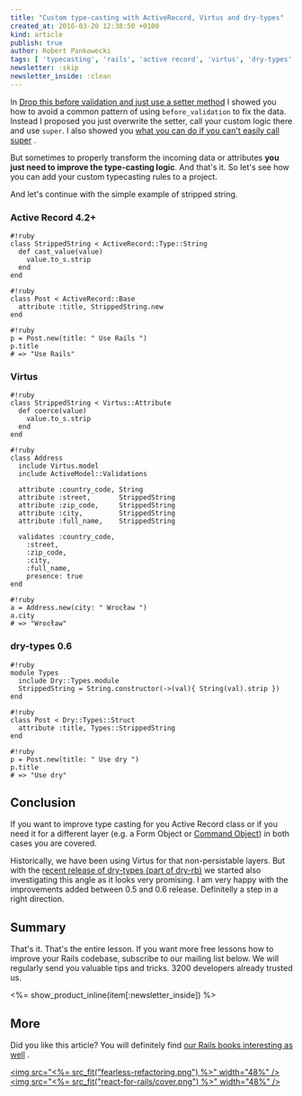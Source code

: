 ```yaml
---
title: "Custom type-casting with ActiveRecord, Virtus and dry-types"
created_at: 2016-03-20 12:38:50 +0100
kind: article
publish: true
author: Robert Pankowecki
tags: [ 'typecasting', 'rails', 'active record', 'virtus', 'dry-types' ]
newsletter: :skip
newsletter_inside: :clean
---
```


In [Drop this before validation and just use a setter method](/2016/01/drop-this-before-validation-and-use-method/)
I showed you how to avoid a common pattern of using `before_validation` to
fix the data. Instead I proposed you just overwrite the setter, call your custom logic there
and use `super`. I also showed you [what you can do if you can't easily call super](/2016/02/using-anonymous-modules-and-prepend-to-work-with-generated-code/) .

But sometimes to properly transform the incoming data or attributes **you just need
to improve the type-casting logic**. And that's it. So let's see how you can add your
custom typecasting rules to a project.

And let's continue with the simple example of stripped string.

<!-- more -->

### Active Record 4.2+

```
#!ruby
class StrippedString < ActiveRecord::Type::String
  def cast_value(value)
    value.to_s.strip
  end
end
```

```
#!ruby
class Post < ActiveRecord::Base
  attribute :title, StrippedString.new
end
```

```
#!ruby
p = Post.new(title: " Use Rails ")
p.title
# => "Use Rails"
```

### Virtus

```
#!ruby
class StrippedString < Virtus::Attribute
  def coerce(value)
    value.to_s.strip
  end
end
```

```
#!ruby
class Address
  include Virtus.model
  include ActiveModel::Validations

  attribute :country_code, String
  attribute :street,       StrippedString
  attribute :zip_code,     StrippedString
  attribute :city,         StrippedString
  attribute :full_name,    StrippedString

  validates :country_code,
    :street,
    :zip_code,
    :city,
    :full_name,
    presence: true
end
```

```
#!ruby
a = Address.new(city: " Wrocław ")
a.city
# => "Wrocław"
```

### dry-types 0.6

```
#!ruby
module Types
  include Dry::Types.module
  StrippedString = String.constructor(->(val){ String(val).strip })
end
```

```
#!ruby
class Post < Dry::Types::Struct
  attribute :title, Types::StrippedString
end
```

```
#!ruby
p = Post.new(title: " Use dry ")
p.title
# => "Use dry"
```

## Conclusion

If you want to improve type casting for you Active Record class or if you need it for a different layer (e.g.
a Form Object or [Command Object](http://www.slideshare.net/robert.pankowecki/2-years-after-the-first-event-the-saga-pattern/4))
in both cases you are covered.

Historically, we have been using Virtus for that non-persistable layers. But
with the [recent release of dry-types (part of dry-rb)](http://dry-rb.org/news/2016/03/16/announcing-dry-rb/)
we started also investigating this angle as it looks very promising. I am very happy with the improvements
added between 0.5 and 0.6 release. Definitelly a step in a right direction.

## Summary

That's it. That's the entire lesson. If you want more free lessons
how to improve your Rails codebase, subscribe to our mailing list below.
We will regularly send you valuable tips and tricks. 3200 developers already
trusted us.

<%= show_product_inline(item[:newsletter_inside]) %>

## More

Did you like this article? You will definitely find [our Rails books interesting as well](/products) .

<a href="http://controllers.rails-refactoring.com"><img src="<%= src_fit("fearless-refactoring.png") %>" width="48%" /></a><a href="/rails-react"><img src="<%= src_fit("react-for-rails/cover.png") %>" width="48%" /></a>
